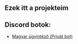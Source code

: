 ## Ezek itt a projekteim

## Discord botok:
- [Magyar ügyintéző (Privát bot)](https://github.com/Balazsfele/Balazsfele/projects/1)
